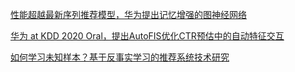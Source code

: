 [性能超越最新序列推荐模型，华为提出记忆增强的图神经网络](https://mp.weixin.qq.com/s/eqDTDi6rLPngOZvgOR4Z9Q)

[华为 at KDD 2020 Oral，提出AutoFIS优化CTR预估中的自动特征交互](https://mp.weixin.qq.com/s/SbhnDjwY-epEFc8cVKFePA)

[如何学习未知样本？基于反事实学习的推荐系统技术研究](https://mp.weixin.qq.com/s/Vcs-A3CPlGB1zsxmmwVqUQ)